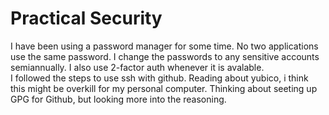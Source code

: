# Practical Security
I have been using a password manager for some time.  No two applications use the same password.  I change the passwords to any sensitive accounts semiannually. I also use 2-factor auth whenever it is avalable.  
I followed the steps to use ssh with github.  Reading about yubico, i think this might be overkill for my personal computer.   Thinking about seeting up GPG for Github, but looking more into the reasoning.